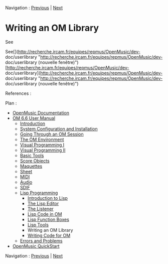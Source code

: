 
Navigation : [Previous](LowLevel "page précédente\(Lisp Tools\)")
| [Next](LispForOM "Next\(Writing Code for OM\)")

# Writing an OM Library

See [](../../dev/userlib) 

See[](http://recherche.ircam.fr/equipes/repmus/OpenMusic/dev-
doc/userlibrary "http://recherche.ircam.fr/equipes/repmus/OpenMusic/dev-
doc/userlibrary \(nouvelle fenêtre\)")
[http://recherche.ircam.fr/equipes/repmus/OpenMusic/dev-
doc/userlibrary](http://recherche.ircam.fr/equipes/repmus/OpenMusic/dev-
doc/userlibrary "http://recherche.ircam.fr/equipes/repmus/OpenMusic/dev-
doc/userlibrary \(nouvelle fenêtre\)")

References :

Plan :

  * [OpenMusic Documentation](OM-Documentation)
  * [OM 6.6 User Manual](OM-User-Manual)
    * [Introduction](00-Sommaire)
    * [System Configuration and Installation](Installation)
    * [Going Through an OM Session](Goingthrough)
    * [The OM Environment](Environment)
    * [Visual Programming I](BasicVisualProgramming)
    * [Visual Programming II](AdvancedVisualProgramming)
    * [Basic Tools](BasicObjects)
    * [Score Objects](ScoreObjects)
    * [Maquettes](Maquettes)
    * [Sheet](Sheet)
    * [MIDI](MIDI)
    * [Audio](Audio)
    * [SDIF](SDIF)
    * [Lisp Programming](Lisp)
      * [Introduction to Lisp](LispIntro)
      * [The Lisp Editor](LispEditor)
      * [The Listener](LispListener)
      * [Lisp Code in OM](LispInOM)
      * [Lisp Function Boxes](LispFunctions)
      * [Lisp Tools](LowLevel)
      * Writing an OM Library
      * [Writing Code for OM](LispForOM)
    * [Errors and Problems](errors)
  * [OpenMusic QuickStart](QuickStart-Chapters)

Navigation : [Previous](LowLevel "page précédente\(Lisp Tools\)")
| [Next](LispForOM "Next\(Writing Code for OM\)")

